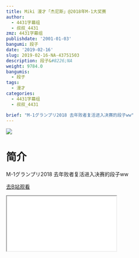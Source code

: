 ```yaml
---
title: Miki 漫才「杰尼斯」@2018年M-1大奖赛
author:
  - 4431字幕组
  - 叔叔_4431
zmz: 4431字幕组
publishdate: '2001-01-03'
bangumi: 段子
date: '2019-02-16'
slug: 2019-02-16-NA-43751503
description: 段子&#8226;NA
weight: 9784.0
bangumis:
  - 段子
tags:
  - 漫才
categories:
  - 4431字幕组
  - 叔叔_4431

brief: "M-1グランプリ2018 去年败者复活进入决赛的段子ww"
---
```

![](https://i.imgur.com/E47PvRa.jpg)
# 简介  
M-1グランプリ2018
去年败者复活进入决赛的段子ww  

[去B站观看](https://www.bilibili.com/video/av43751503/)
<div class ="resp-container"><iframe class="testiframe" src="//player.bilibili.com/player.html?aid=43751503"", scrolling="no", allowfullscreen="true" > </iframe></div> 
